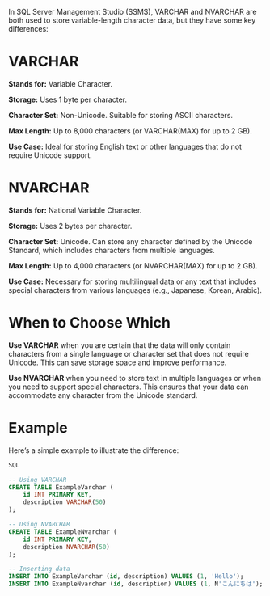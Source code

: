In SQL Server Management Studio (SSMS), VARCHAR and NVARCHAR are both used to store variable-length character data, but they have some key differences:

# VARCHAR
**Stands for:** Variable Character.

**Storage:** Uses 1 byte per character.

**Character Set:** Non-Unicode. Suitable for storing ASCII characters.

**Max Length:** Up to 8,000 characters (or VARCHAR(MAX) for up to 2 GB).

**Use Case:** Ideal for storing English text or other languages that do not require Unicode support.

# NVARCHAR
**Stands for:** National Variable Character.

**Storage:** Uses 2 bytes per character.

**Character Set:** Unicode. Can store any character defined by the Unicode Standard, which includes characters from multiple languages.

**Max Length:** Up to 4,000 characters (or NVARCHAR(MAX) for up to 2 GB).

**Use Case:** Necessary for storing multilingual data or any text that includes special characters from various languages (e.g., Japanese, Korean, Arabic).
# When to Choose Which
**Use VARCHAR** when you are certain that the data will only contain characters from a single language or character set that does not require Unicode. This can save storage space and improve performance.

**Use NVARCHAR** when you need to store text in multiple languages or when you need to support special characters. This ensures that your data can accommodate any character from the Unicode standard.
# Example
Here’s a simple example to illustrate the difference:
```sql
SQL

-- Using VARCHAR
CREATE TABLE ExampleVarchar (
    id INT PRIMARY KEY,
    description VARCHAR(50)
);

-- Using NVARCHAR
CREATE TABLE ExampleNvarchar (
    id INT PRIMARY KEY,
    description NVARCHAR(50)
);

-- Inserting data
INSERT INTO ExampleVarchar (id, description) VALUES (1, 'Hello');
INSERT INTO ExampleNvarchar (id, description) VALUES (1, N'こんにちは'); -- Japanese for "Hello"
```
